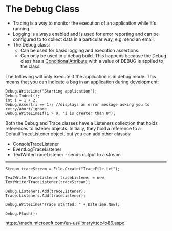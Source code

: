 # The Debug Class

  * Tracing is a way to monitor the execution of an application while it's running.
  * Logging is always enabled and is used for error reporting and can be configured to to collect data in a particular way, e.g. send an email.
  * The Debug class: 
    * Can be used for basic logging and execution assertions. 
    * Can only be used in a debug build. This happens because the Debug class has a [ConditionalAttribute](ConditionalAttribute.md) with a value of DEBUG is applied to the class. 

  

The following will only execute if the application is in debug mode. This means that you can indicate a bug in an application during development:  

    Debug.WriteLine("Starting application");
    Debug.Indent();
    int i = 1 + 2;
    Debug.Assert(i == 1); //displays an error message asking you to retry/abort/ignore
    Debug.WriteLineIf(i > 0, "i is greater than 0");


Both the Debug and Trace classes have a Listeners collection that holds references to listener objects. Initially, they hold a reference to a DefaultTraceListener object, but you can add other classes:

  * ConsoleTraceListener
  * EventLogTraceListener
  * TextWriterTraceListener - sends output to a stream
---

    Stream traceStream = File.Create("TraceFile.txt");
    
    TextWriterTraceListener traceListener = new TextWriterTraceListener(traceStream);
    
    Debug.Listeners.Add(traceListener);
    Trace.Listeners.Add(traceListener);
    
    Debug.WriteLine("Trace started: " + DateTime.Now);
    
    Debug.Flush();

<https://msdn.microsoft.com/en-us/library/ttcc4x86.aspx>
<!--stackedit_data:
eyJoaXN0b3J5IjpbMTQzMDk1NTc0OSwxMTgxNjk0MzldfQ==
-->